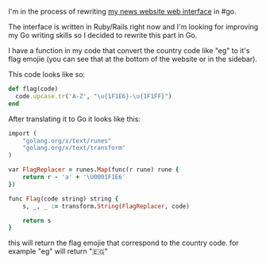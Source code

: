 I'm in the process of rewriting [my news website web interface](https://www.whoispopulartoday.com) in #go.

The interface is written in Ruby/Rails right now and I'm looking for improving my Go writing skills so I decided to rewrite this part in Go.

I have a function in my code that convert the country code like "eg" to it's flag emojie (you can see that at the bottom of the website or in the sidebar).

This code looks like so:

```ruby
def flag(code)
  code.upcase.tr('A-Z', "\u{1F1E6}-\u{1F1FF}")
end
```

After translating it to Go it looks like this:

```ruby
import (
	"golang.org/x/text/runes"
	"golang.org/x/text/transform"
)

var FlagReplacer = runes.Map(func(r rune) rune {
	return r - 'a' + '\U0001F1E6'
})

func Flag(code string) string {
	s, _, _ := transform.String(FlagReplacer, code)

	return s
}
```

this will return the flag emojie that correspond to the country code. for example "eg" will return "🇪🇬"

